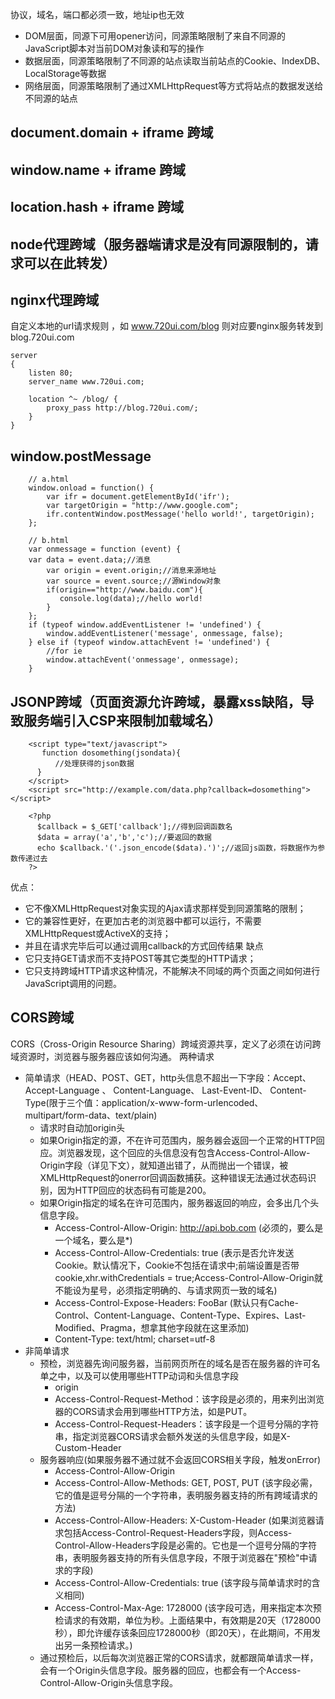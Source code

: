 协议，域名，端口都必须一致，地址ip也无效

- DOM层面，同源下可用opener访问，同源策略限制了来自不同源的JavaScript脚本对当前DOM对象读和写的操作
- 数据层面，同源策略限制了不同源的站点读取当前站点的Cookie、IndexDB、LocalStorage等数据
- 网络层面，同源策略限制了通过XMLHttpRequest等方式将站点的数据发送给不同源的站点

## document.domain + iframe 跨域
## window.name + iframe 跨域
## location.hash + iframe 跨域
## node代理跨域（服务器端请求是没有同源限制的，请求可以在此转发）
## nginx代理跨域
自定义本地的url请求规则 ，如 www.720ui.com/blog 则对应要nginx服务转发到 blog.720ui.com
```
server
{
    listen 80;
    server_name www.720ui.com;

    location ^~ /blog/ {
        proxy_pass http://blog.720ui.com/;
    }   
}
```

## window.postMessage
```
    // a.html
    window.onload = function() {  
        var ifr = document.getElementById('ifr');  
        var targetOrigin = "http://www.google.com";  
        ifr.contentWindow.postMessage('hello world!', targetOrigin);  
    };
    
    // b.html
    var onmessage = function (event) {  
    var data = event.data;//消息  
        var origin = event.origin;//消息来源地址  
        var source = event.source;//源Window对象  
        if(origin=="http://www.baidu.com"){  
           console.log(data);//hello world!  
        }  
    };  
    if (typeof window.addEventListener != 'undefined') {  
        window.addEventListener('message', onmessage, false);  
    } else if (typeof window.attachEvent != 'undefined') {  
        //for ie  
        window.attachEvent('onmessage', onmessage);  
    }
```

## JSONP跨域（页面资源允许跨域，暴露xss缺陷，导致服务端引入CSP来限制加载域名）
```
    <script type="text/javascript">
       function dosomething(jsondata){
          //处理获得的json数据
      }
    </script>
    <script src="http://example.com/data.php?callback=dosomething"></script>
    
    <?php
      $callback = $_GET['callback'];//得到回调函数名
      $data = array('a','b','c');//要返回的数据
      echo $callback.'('.json_encode($data).')';//返回js函数，将数据作为参数传递过去
    ?>
```
优点：
- 它不像XMLHttpRequest对象实现的Ajax请求那样受到同源策略的限制；
- 它的兼容性更好，在更加古老的浏览器中都可以运行，不需要XMLHttpRequest或ActiveX的支持；
- 并且在请求完毕后可以通过调用callback的方式回传结果
缺点
- 它只支持GET请求而不支持POST等其它类型的HTTP请求；
- 它只支持跨域HTTP请求这种情况，不能解决不同域的两个页面之间如何进行JavaScript调用的问题。

## CORS跨域
CORS（Cross-Origin Resource Sharing）跨域资源共享，定义了必须在访问跨域资源时，浏览器与服务器应该如何沟通。
两种请求
- 简单请求（HEAD、POST、GET，http头信息不超出一下字段：Accept、Accept-Language 、 Content-Language、 Last-Event-ID、 Content-Type(限于三个值：application/x-www-form-urlencoded、multipart/form-data、text/plain)
  - 请求时自动加origin头
  - 如果Origin指定的源，不在许可范围内，服务器会返回一个正常的HTTP回应。浏览器发现，这个回应的头信息没有包含Access-Control-Allow-Origin字段（详见下文），就知道出错了，从而抛出一个错误，被XMLHttpRequest的onerror回调函数捕获。这种错误无法通过状态码识别，因为HTTP回应的状态码有可能是200。
  - 如果Origin指定的域名在许可范围内，服务器返回的响应，会多出几个头信息字段。
    - Access-Control-Allow-Origin: http://api.bob.com (必须的，要么是一个域名，要么是*)
    - Access-Control-Allow-Credentials: true (表示是否允许发送Cookie。默认情况下，Cookie不包括在请求中;前端设置是否带cookie,xhr.withCredentials = true;Access-Control-Allow-Origin就不能设为星号，必须指定明确的、与请求网页一致的域名)
    - Access-Control-Expose-Headers: FooBar (默认只有Cache-Control、Content-Language、Content-Type、Expires、Last-Modified、Pragma，想拿其他字段就在这里添加)
    - Content-Type: text/html; charset=utf-8 
- 非简单请求
  - 预检，浏览器先询问服务器，当前网页所在的域名是否在服务器的许可名单之中，以及可以使用哪些HTTP动词和头信息字段
    - origin
    - Access-Control-Request-Method：该字段是必须的，用来列出浏览器的CORS请求会用到哪些HTTP方法，如是PUT。
    - Access-Control-Request-Headers：该字段是一个逗号分隔的字符串，指定浏览器CORS请求会额外发送的头信息字段，如是X-Custom-Header
  - 服务器响应(如果服务器不通过就不会返回CORS相关字段，触发onError)
    - Access-Control-Allow-Origin
    - Access-Control-Allow-Methods: GET, POST, PUT (该字段必需，它的值是逗号分隔的一个字符串，表明服务器支持的所有跨域请求的方法)
    - Access-Control-Allow-Headers: X-Custom-Header (如果浏览器请求包括Access-Control-Request-Headers字段，则Access-Control-Allow-Headers字段是必需的。它也是一个逗号分隔的字符串，表明服务器支持的所有头信息字段，不限于浏览器在"预检"中请求的字段)
    - Access-Control-Allow-Credentials: true (该字段与简单请求时的含义相同)
    - Access-Control-Max-Age: 1728000 (该字段可选，用来指定本次预检请求的有效期，单位为秒。上面结果中，有效期是20天（1728000秒），即允许缓存该条回应1728000秒（即20天），在此期间，不用发出另一条预检请求。)
  - 通过预检后，以后每次浏览器正常的CORS请求，就都跟简单请求一样，会有一个Origin头信息字段。服务器的回应，也都会有一个Access-Control-Allow-Origin头信息字段。
`````JSONP主要被老的浏览器支持，它们往往不支持CORS，而绝大多数现代浏览器都已经支持了CORS）。
